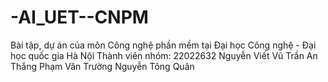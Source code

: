 # -AI_UET--CNPM
Bài tập, dự án của môn Công nghệ phần mềm tại Đại học Công nghệ - Đại học quốc gia Hà Nội 
Thành viên nhóm:
22022632 Nguyễn Viết Vũ
Trần An Thắng
Phạm Văn Trường
Nguyễn Tông Quân
